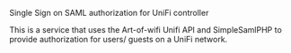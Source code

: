 Single Sign on SAML authorization for UniFi controller

This is a service that uses the Art-of-wifi Unifi API and SimpleSamlPHP to provide authorization for users/ guests on a UniFi network.
